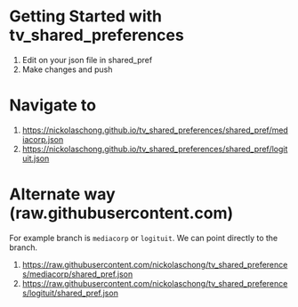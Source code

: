 # Getting Started with tv_shared_preferences

1. Edit on your json file in shared_pref
2. Make changes and push

# Navigate to

1. https://nickolaschong.github.io/tv_shared_preferences/shared_pref/mediacorp.json
2. https://nickolaschong.github.io/tv_shared_preferences/shared_pref/logituit.json

# Alternate way (raw.githubusercontent.com)

For example branch is `mediacorp` or `logituit`. We can point directly to the branch.

1. https://raw.githubusercontent.com/nickolaschong/tv_shared_preferences/mediacorp/shared_pref.json
1. https://raw.githubusercontent.com/nickolaschong/tv_shared_preferences/logituit/shared_pref.json
